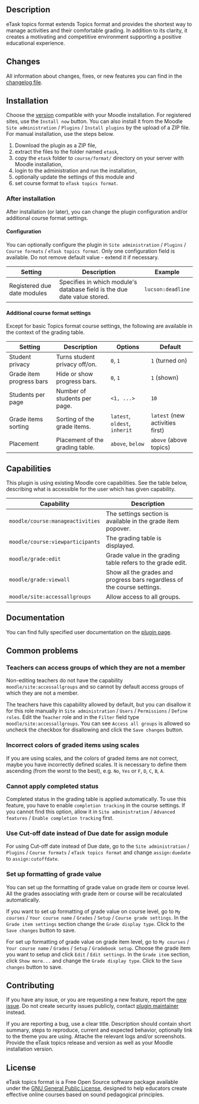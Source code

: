 ## Description

eTask topics format extends Topics format and provides the shortest way to manage activities and their comfortable grading. In addition to its clarity, it creates a motivating and competitive environment supporting a positive educational experience.

## Changes

All information about changes, fixes, or new features you can find in the [changelog file](CHANGELOG.md).

## Installation

Choose the [version](https://moodle.org/plugins/pluginversions.php?plugin=format_etask) compatible with your Moodle installation. For registered sites, use the `Install now` button. You can also install it from the Moodle `Site administration` / `Plugins` / `Install plugins` by the upload of a ZIP file. For manual installation, use the steps below.

1. Download the plugin as a ZIP file,
2. extract the files to the folder named `etask`,
3. copy the `etask` folder to `course/format/` directory on your server with Moodle installation,
4. login to the administration and run the installation,
5. optionally update the settings of this module and
6. set course format to `eTask topics format`.

### After installation

After installation (or later), you can change the plugin configuration and/or additional course format settings.

#### Configuration

You can optionally configure the plugin in `Site administration` / `Plugins` / `Course formats` / `eTask topics format`. Only one configuration field is available. Do not remove default value - extend it if necessary.

| Setting                     | Description                                                              | Example           |
| --------------------------- | ------------------------------------------------------------------------ | ----------------- |
| Registered due date modules | Specifies in which module's database field is the due date value stored. | `lucson:deadline` |

#### Additional course format settings

Except for basic Topics format course settings, the following are available in the context of the grading table.

| Setting                  | Description                     | Options                       | Default                         |
| ------------------------ | ------------------------------- | ----------------------------- | ------------------------------- |
| Student privacy          | Turns student privacy off/on.   | `0`, `1`                      | `1` (turned on)                 |
| Grade item progress bars | Hide or show progress bars.     | `0`, `1`                      | `1` (shown)                     |
| Students per page        | Number of students per page.    | `<1, ...>`                    | `10`                            |
| Grade items sorting      | Sorting of the grade items.     | `latest`, `oldest`, `inherit` | `latest` (new activities first) |
| Placement                | Placement of the grading table. | `above`, `below`              | `above` (above topics)          |

## Capabilities

This plugin is using existing Moodle core capabilities. See the table below, describing what is accessible for the user which has given capability.

| Capability                       | Description                                                              |
| -------------------------------- | ------------------------------------------------------------------------ |
| `moodle/course:manageactivities` | The settings section is available in the grade item popover.             |
| `moodle/course:viewparticipants` | The grading table is displayed.                                          |
| `moodle/grade:edit`              | Grade value in the grading table refers to the grade edit.               |
| `moodle/grade:viewall`           | Show all the grades and progress bars regardless of the course settings. |
| `moodle/site:accessallgroups`    | Allow access to all groups.                                              |

## Documentation

You can find fully specified user documentation on the [plugin page](https://moodle.org/plugins/format_etask).

## Common problems

### Teachers can access groups of which they are not a member

Non-editing teachers do not have the capability `moodle/site:accessallgroups` and so cannot by default access groups of which they are not a member.

The teachers have this capability allowed by default, but you can disallow it for this role manually in `Site administration` / `Users` / `Permissions` / `Define roles`. Edit the `Teacher` role and in the `Filter` field type `moodle/site:accessallgroups`. You can see `Access all groups` is allowed so uncheck the checkbox for disallowing and click the `Save changes` button.

### Incorrect colors of graded items using scales

If you are using scales, and the colors of graded items are not correct, maybe you have incorrectly defined scales. It is necessary to define them ascending (from the worst to the best), e.g. `No`, `Yes` or `F`, `D`, `C`, `B`, `A`.

### Cannot apply completed status

Completed status in the grading table is applied automatically. To use this feature, you have to enable `completion tracking` in the course settings. If you cannot find this option, allow it in `Site administration` / `Advanced features` / `Enable completion tracking` first.

### Use Cut-off date instead of Due date for assign module

For using Cut-off date instead of Due date, go to the `Site administration` / `Plugins` / `Course formats` / `eTask topics format` and change `assign:duedate` to `assign:cutoffdate`.

### Set up formatting of grade value

You can set up the formatting of grade value on grade item or course level. All the grades associating with grade item or course will be recalculated automatically.

If you want to set up formatting of grade value on course level, go to `My courses` / `Your course name` / `Grades` / `Setup` / `Course grade settings`. In the `Grade item settings` section change the `Grade display type`. Click to the `Save changes` button to save.

For set up formatting of grade value on grade item level, go to `My courses` / `Your course name` / `Grades` / `Setup` / `Gradebook setup`. Choose the grade item you want to setup and click `Edit` / `Edit settings`. In the `Grade item` section, click `Show more...` and change the `Grade display type`. Click to the `Save changes` button to save.

## Contributing

If you have any issue, or you are requesting a new feature, report the [new issue](https://gitlab.com/drlikm/format_etask/-/issues/new). Do not create security issues publicly, contact [plugin maintainer](https://moodle.org/user/profile.php?id=1566618) instead.

If you are reporting a bug, use a clear title. Description should contain short summary, steps to reproduce, current and expected behavior, optionally link to the theme you are using. Attache the relevant logs and/or screenshots. Provide the eTask topics release and version as well as your Moodle installation version.

## License

eTask topics format is a Free Open Source software package available under the [GNU General Public License](LICENSE), designed to help educators create effective online courses based on sound pedagogical principles.

